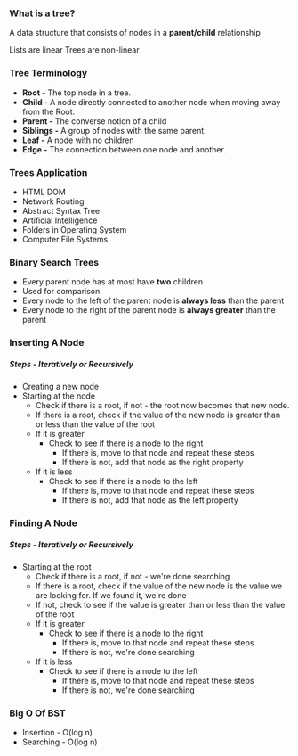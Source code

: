 ### What is a tree?

A data structure that consists of nodes in a **parent/child** relationship

Lists are linear
Trees are non-linear

### Tree Terminology

-   **Root -** The top node in a tree.
-   **Child -** A node directly connected to another node when moving away from the Root.
-   **Parent -** The converse notion of a child
-   **Siblings -** A group of nodes with the same parent.
-   **Leaf -** A node with no children
-   **Edge -** The connection between one node and another.

### Trees Application

-   HTML DOM
-   Network Routing
-   Abstract Syntax Tree
-   Artificial Intelligence
-   Folders in Operating System
-   Computer File Systems

### Binary Search Trees

-   Every parent node has at most have **two** children
-   Used for comparison
-   Every node to the left of the parent node is **always less** than the parent
-   Every node to the right of the parent node is **always greater** than the parent

### Inserting A Node

##### Steps - Iteratively or Recursively

-   Creating a new node
-   Starting at the node
    -   Check if there is a root, if not - the root now becomes that new node.
    -   If there is a root, check if the value of the new node is greater than or less than the value of the root
    -   If it is greater
        -   Check to see if there is a node to the right
            -   If there is, move to that node and repeat these steps
            -   If there is not, add that node as the right property
    -   If it is less
        -   Check to see if there is a node to the left
            -   If there is, move to that node and repeat these steps
            -   If there is not, add that node as the left property

### Finding A Node

##### Steps - Iteratively or Recursively

-   Starting at the root
    -   Check if there is a root, if not - we're done searching
    -   If there is a root, check if the value of the new node is the value we are looking for. If we found it, we're done
    -   If not, check to see if the value is greater than or less than the value of the root
    -   If it is greater
        -   Check to see if there is a node to the right
            -   If there is, move to that node and repeat these steps
            -   If there is not, we're done searching
    -   If it is less
        -   Check to see if there is a node to the left
            -   If there is, move to that node and repeat these steps
            -   If there is not, we're done searching

### Big O Of BST

-   Insertion - O(log n)
-   Searching - O(log n)
